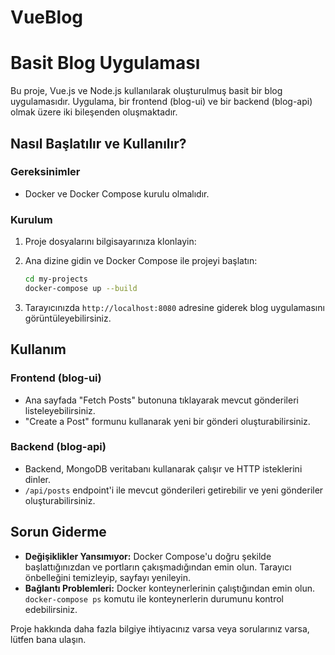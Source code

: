 # VueBlog
# Basit Blog Uygulaması

Bu proje, Vue.js ve Node.js kullanılarak oluşturulmuş basit bir blog uygulamasıdır. Uygulama, bir frontend (blog-ui) ve bir backend (blog-api) olmak üzere iki bileşenden oluşmaktadır.

## Nasıl Başlatılır ve Kullanılır?

### Gereksinimler

- Docker ve Docker Compose kurulu olmalıdır.

### Kurulum

1. Proje dosyalarını bilgisayarınıza klonlayin:


2. Ana dizine gidin ve Docker Compose ile projeyi başlatın:

    ```bash
    cd my-projects
    docker-compose up --build
    ```

3. Tarayıcınızda `http://localhost:8080` adresine giderek blog uygulamasını görüntüleyebilirsiniz.

## Kullanım

### Frontend (blog-ui)

- Ana sayfada "Fetch Posts" butonuna tıklayarak mevcut gönderileri listeleyebilirsiniz.
- "Create a Post" formunu kullanarak yeni bir gönderi oluşturabilirsiniz.

### Backend (blog-api)

- Backend, MongoDB veritabanı kullanarak çalışır ve HTTP isteklerini dinler.
- `/api/posts` endpoint'i ile mevcut gönderileri getirebilir ve yeni gönderiler oluşturabilirsiniz.

## Sorun Giderme

- **Değişiklikler Yansımıyor:** Docker Compose'u doğru şekilde başlattığınızdan ve portların çakışmadığından emin olun. Tarayıcı önbelleğini temizleyip, sayfayı yenileyin.
- **Bağlantı Problemleri:** Docker konteynerlerinin çalıştığından emin olun. `docker-compose ps` komutu ile konteynerlerin durumunu kontrol edebilirsiniz.

Proje hakkında daha fazla bilgiye ihtiyacınız varsa veya sorularınız varsa, lütfen bana ulaşın.

